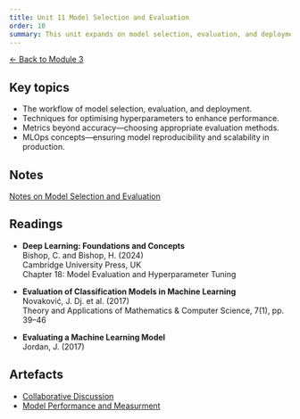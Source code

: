 ```yaml
---
title: Unit 11 Model Selection and Evaluation
order: 10
summary: This unit expands on model selection, evaluation, and deployment, which are critical processes in the machine learning (ML) workflow. Selecting the correct model is akin to choosing the right tool for a given prediction or classification task. However, evaluating and monitoring model performance ensures reliability and effectiveness in real-world applications. Additionally, this unit introduces MLOps (Machine Learning Operations), an essential framework for maintaining and deploying models in production environments. We will examine how automated model monitoring, retraining, and deployment pipelines enhance the robustness of ML systems.
---
```


[← Back to Module 3](./)

## Key topics
- The workflow of model selection, evaluation, and deployment.
- Techniques for optimising hyperparameters to enhance performance.
- Metrics beyond accuracy—choosing appropriate evaluation methods.
- MLOps concepts—ensuring model reproducibility and scalability in production.

## Notes
[Notes on Model Selection and Evaluation](../../artefacts/module-3/unit-11-notes.md)

## Readings
- **Deep Learning: Foundations and Concepts**  
  Bishop, C. and Bishop, H. (2024)  
  Cambridge University Press, UK  
  Chapter 18: Model Evaluation and Hyperparameter Tuning

- **Evaluation of Classification Models in Machine Learning**  
  Novaković, J. Dj. et al. (2017)  
  Theory and Applications of Mathematics & Computer Science, 7(1), pp. 39–46

- **Evaluating a Machine Learning Model**  
  Jordan, J. (2017)

## Artefacts
- [Collaborative Discussion](../../artefacts/module-3/unit-11-collab-discussion-2.pdf)
- [Model Performance and Measurment](../../artefacts/module-3/unit-11-model-performance-measurement.ipnyb)
